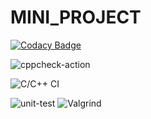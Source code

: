 # MINI_PROJECT

[![Codacy Badge](https://api.codacy.com/project/badge/Grade/f36b8756d340468281d6d822d1c66177)](https://app.codacy.com/gh/99002456/MINI_PROJECT?utm_source=github.com&utm_medium=referral&utm_content=99002456/MINI_PROJECT&utm_campaign=Badge_Grade)

![cppcheck-action](https://github.com/99002456/MINI_PROJECT/workflows/cppcheck-action/badge.svg?branch=master)

![C/C++ CI](https://github.com/99002456/MINI_PROJECT/workflows/C/C++%20CI/badge.svg?branch=master)

![unit-test](https://github.com/99002456/MINI_PROJECT/workflows/unit-test/badge.svg?branch=master)
![Valgrind](https://github.com/99002456/MINI_PROJECT/workflows/Valgrind/badge.svg?branch=master)
